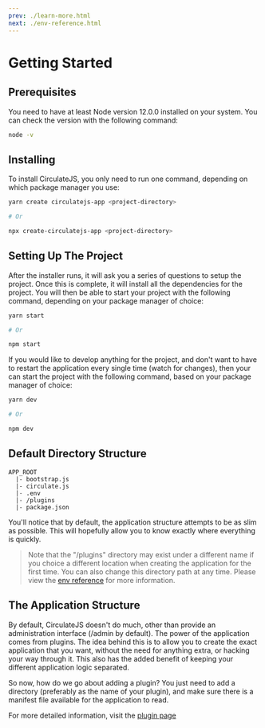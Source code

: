 ```yaml
---
prev: ./learn-more.html
next: ./env-reference.html
---
```

# Getting Started

## Prerequisites

You need to have at least Node version 12.0.0 installed on your system. You can check the version with the following command:
```sh
node -v
```

## Installing

To install CirculateJS, you only need to run one command, depending on which package manager you use:


```sh
yarn create circulatejs-app <project-directory>

# Or 

npx create-circulatejs-app <project-directory>
```


## Setting Up The Project

After the installer runs, it will ask you a series of questions to setup the project. 
Once this is complete, it will install all the dependencies for the project. 
You will then be able to start your project with the following command, depending on your package manager of choice:

```sh
yarn start

# Or 

npm start
```

If you would like to develop anything for the project, and don't want to have to restart the application every single time
(watch for changes), then your can start the project with the following command, based on your package manager of choice:

```sh
yarn dev

# Or 

npm dev
```

## Default Directory Structure

```
APP_ROOT
  |- bootstrap.js
  |- circulate.js
  |- .env
  |- /plugins
  |- package.json
```

You'll notice that by default, the application structure attempts to be as slim as possible. This will hopefully allow you to know exactly where everything is quickly.

> Note that the "/plugins" directory may exist under a different name if you choice a different location when creating the application for the first time. You can also change this directory path at any time. Please view the [env reference](/env-reference.html) for more information.

## The Application Structure

By default, CirculateJS doesn't do much, other than provide an administration interface (/admin by default). The power of the application comes from plugins.  The idea behind this is to allow you to create the exact application that you want, without the need for anything extra, or hacking your way through it. This also has the added benefit of keeping your different application logic separated.

So now, how do we go about adding a plugin? You just need to add a directory (preferably as the name of your plugin), and make sure there is a manifest file available for the application to read.

For more detailed information, visit the [plugin page](plugins.html)
